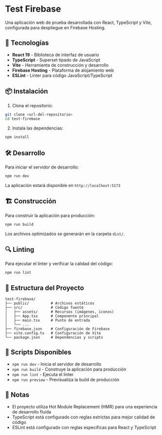 # Test Firebase

Una aplicación web de prueba desarrollada con React, TypeScript y Vite, configurada para despliegue en Firebase Hosting.

## 🚀 Tecnologías

- **React 19** - Biblioteca de interfaz de usuario
- **TypeScript** - Superset tipado de JavaScript
- **Vite** - Herramienta de construcción y desarrollo
- **Firebase Hosting** - Plataforma de alojamiento web
- **ESLint** - Linter para código JavaScript/TypeScript

## 📦 Instalación

1. Clona el repositorio:
```bash
git clone <url-del-repositorio>
cd test-firebase
```

2. Instala las dependencias:
```bash
npm install
```

## 🛠️ Desarrollo

Para iniciar el servidor de desarrollo:

```bash
npm run dev
```

La aplicación estará disponible en `http://localhost:5173`

## 🏗️ Construcción

Para construir la aplicación para producción:

```bash
npm run build
```

Los archivos optimizados se generarán en la carpeta `dist/`.

## 🔍 Linting

Para ejecutar el linter y verificar la calidad del código:

```bash
npm run lint
```

## 📁 Estructura del Proyecto

```
test-firebase/
├── public/          # Archivos estáticos
├── src/             # Código fuente
│   ├── assets/      # Recursos (imágenes, iconos)
│   ├── App.tsx      # Componente principal
│   ├── main.tsx     # Punto de entrada
│   └── ...
├── firebase.json    # Configuración de Firebase
├── vite.config.ts   # Configuración de Vite
└── package.json     # Dependencias y scripts
```

## 🔧 Scripts Disponibles

- `npm run dev` - Inicia el servidor de desarrollo
- `npm run build` - Construye la aplicación para producción
- `npm run lint` - Ejecuta el linter
- `npm run preview` - Previsualiza la build de producción

## 📝 Notas

- El proyecto utiliza Hot Module Replacement (HMR) para una experiencia de desarrollo fluida
- TypeScript está configurado con reglas estrictas para mejor calidad de código
- ESLint está configurado con reglas específicas para React y TypeScript
